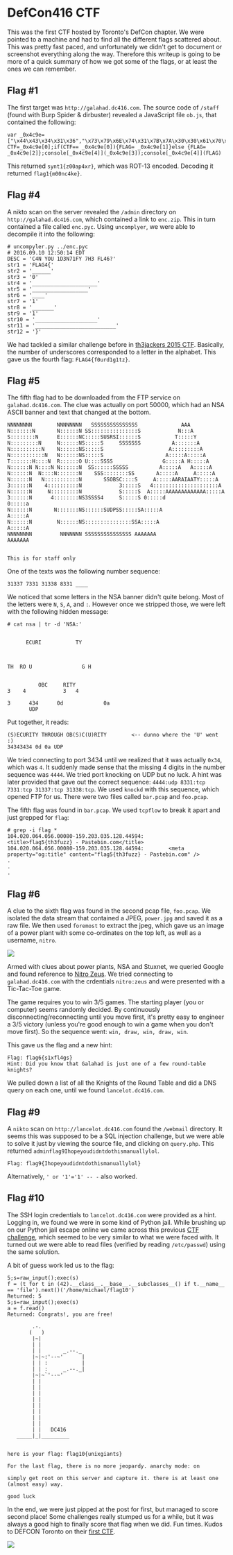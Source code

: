 # DefCon416 CTF

This was the first CTF hosted by Toronto's DefCon chapter. We were pointed to a machine and had to find all the different flags scattered about. This was pretty fast paced, and unfortunately we didn't get to document or screenshot everything along the way. Therefore this writeup is going to be more of a quick summary of how we got some of the flags, or at least the ones we can remember. 

## Flag #1

The first target was `http://galahad.dc416.com`. The source code of `/staff` (found with Burp Spider & dirbuster) revealed a JavaScript file `ob.js`, that contained the following:

```
var _0x4c9e=["\x44\x43\x34\x31\x36","\x73\x79\x6E\x74\x31\x7B\x7A\x30\x30\x61\x70\x34\x78\x72\x7D","\x4E\x6F\x6E\x65","\x70\x61\x72\x61\x74\x75\x3A","\x6C\x6F\x67"];var CTF=_0x4c9e[0];if(CTF== _0x4c9e[0]){FLAG= _0x4c9e[1]}else {FLAG= _0x4c9e[2]};console[_0x4c9e[4]](_0x4c9e[3]);console[_0x4c9e[4]](FLAG)
```

This returned `synt1{z00ap4xr}`, which was ROT-13 encoded. Decoding it returned `flag1{m00nc4ke}`.

## Flag #4

A nikto scan on the server revealed the `/admin` directory on `http://galahad.dc416.com`, which contained a link to `enc.zip`. This in turn contained a file called `enc.pyc`. Using `uncomplyer`, we were able to decompile it into the following:

```
# uncompyler.py ../enc.pyc 
# 2016.09.10 12:50:14 EDT
DESC = 'C4N YOU 1D3N71FY 7H3 FL46?'
str1 = 'FLAG4{'
str2 = '______'
str3 = '0'
str4 = '_____________________'
str5 = '__________________'
str6 = '____'
str7 = '1'
str8 = '_______'
str9 = '1'
str10 = '____________________'
str11 = '__________________________'
str12 = '}'
```

We had tackled a similar challenge before in [th3jackers 2015 CTF](https://github.com/VulnHub/ctf-writeups/blob/05ceec63c98bb42348462d3ba384d521db3654be/2015/th3jackers/misc100.md). Basically, the number of underscores corresponded to a letter in the alphabet. This gave us the fourth flag: `FLAG4{f0urd1g1tz}`.

## Flag #5

The fifth flag had to be downloaded from the FTP service on `galahad.dc416.com`. The clue was actually on port 50000, which had an NSA ASCII banner and text that changed at the bottom.

```
NNNNNNNN        NNNNNNNN   SSSSSSSSSSSSSSS              AAA
N:::::::N       N::::::N SS:::::::::::::::S            N:::A
S::::::::N      E::::::NC:::::SUSRSI::::::S           T:::::Y
N:::::::::N     N::::::NS:::::S     SSSSSSS          A:::::::A
N::::::::::N    N::::::NS:::::S                     A:::::::::A
N:::::::::::N   N::::::NS:::::S                    A:::::A:::::A
T:::::::H::::N  R::::::O U::::SSSS                G:::::A H:::::A
N::::::N N::::N N::::::N  SS::::::SSSSS          A:::::A   A:::::A
N::::::N  N::::N:::::::N    SSS::::::::SS       A:::::A     A:::::A
N::::::N   N:::::::::::N       SSOBSC::::S     A:::::AARAIAATY:::::A
3::::::N    4::::::::::N            3:::::S   4:::::::::::::::::::::A
N::::::N     N:::::::::N            S:::::S  A:::::AAAAAAAAAAAAA:::::A
3::::::N      4::::::::NS3SSSS4     S:::::S 0:::::d             0:::::a
N::::::N       N:::::::NS::::::SUDPSS:::::SA:::::A               A:::::A
N::::::N        N::::::NS:::::::::::::::SSA:::::A                 A:::::A
NNNNNNNN         NNNNNNN SSSSSSSSSSSSSSS AAAAAAA                   AAAAAAA


This is for staff only
```

One of the texts was the following number sequence:

```
31337 7331 31338 8331 ____
```

We noticed that some letters in the NSA banner didn't quite belong. Most of the letters were `N`, `S`, `A`, and `:`. However once we stripped those, we were left with the following hidden message:

```
# cat nsa | tr -d 'NSA:'
                         
                    
      ECURI           TY
                    
                         
                       
TH  RO U                G H
                 
                  
          OBC     RITY
3    4            3   4
                   
3      434      0d             0a
       UDP
```

Put together, it reads:

```
(S)ECURITY THROUGH OB(S)C(U)RITY        <-- dunno where the 'U' went :)
34343434 0d 0a UDP
```

We tried connecting to port 3434 until we realized that it was actually `0x34`, which was `4`. It suddenly made sense that the missing 4 digits in the number sequence was `4444`. We tried port knocking on UDP but no luck. A hint was later provided that gave out the correct sequence: `4444:udp 8331:tcp 7331:tcp 31337:tcp 31338:tcp`. We used `knockd` with this sequence, which opened FTP for us. There were two files called `bar.pcap` and `foo.pcap`.

The fifth flag was found in `bar.pcap`. We used `tcpflow` to break it apart and just grepped for `flag`:

```
# grep -i flag *
104.020.064.056.00080-159.203.035.128.44594:        <title>flag5{th3fuzz} - Pastebin.com</title>
104.020.064.056.00080-159.203.035.128.44594:        <meta property="og:title" content="flag5{th3fuzz} - Pastebin.com" />
.
.
.
``` 

## Flag #6

A clue to the sixth flag was found in the second pcap file, `foo.pcap`. We isolated the data stream that contained a JPEG, `power.jpg` and saved it as a raw file. We then used `foremost` to extract the jpeg, which gave us an image of a power plant with some co-ordinates on the top left, as well as a username, `nitro`. 

![](/images/2016/defcon416/power.jpeg)

Armed with clues about power plants, NSA and Stuxnet, we queried Google and found reference to [Nitro Zeus](http://arstechnica.com/tech-policy/2016/02/massive-us-planned-cyberattack-against-iran-went-well-beyond-stuxnet/). We tried connecting to `galahad.dc416.com` with the crdentials `nitro:zeus` and were presented with a Tic-Tac-Toe game.

The game requires you to win 3/5 games. The starting player (you or computer) seems randomly decided.  By continuously disconnecting/reconnecting until you move first, it's pretty easy to engineer a 3/5 victory (unless you're good enough to win a game when you don't move first).  So the sequence went: `win, draw, win, draw, win`.

This gave us the flag and a new hint:

```
Flag: flag6{s1xfl4gs}
Hint: Did you know that Galahad is just one of a few round-table knights?
```

We pulled down a list of all the Knights of the Round Table and did a DNS query on each one, until we found `lancelot.dc416.com`.


## Flag #9

A `nikto` scan on `http://lancelot.dc416.com` found the `/webmail` directory. It seems this was supposed to be a SQL injection challenge, but we were able to solve it just by viewing the source file, and clicking on `query.php`.  This returned `adminflag9Ihopeyoudidntdothismanuallylol`.

`Flag: flag9{Ihopeyoudidntdothismanuallylol}`

Alternatively, `' or '1'='1' -- -` also worked.

## Flag #10

The SSH login credentials to `lancelot.dc416.com` were provided as a hint. Logging in, we found we were in some kind of Python jail. While brushing up on our Python jail escape online we came across this previous [CTF challenge](http://codezen.fr/2012/10/25/hack-lu-ctf-python-jail-writeup/), which seemed to be very similar to what we were faced with. It turned out we were able to read files (verified by reading `/etc/passwd`) using the same solution.

A bit of guess work led us to the flag:

```
5;s=raw_input();exec(s)
f = (t for t in (42).__class__.__base__.__subclasses__() if t.__name__ == 'file').next()('/home/michael/flag10')
Returned: 5
5;s=raw_input();exec(s)
a = f.read()
Returned: Congrats!, you are free!

        .-.
       (   )
        |~|
        | |
        | |       _.--._
        |~|~:'--~'      |
        | | :           |
        | | :     _.--._|
        |~|~`'--~'
        | |
        | |
        | |
        | |
        | |
        | |
        | |
        | |
        | |   DC416
   _____|_|_________
 

here is your flag: flag10{unixgiants} 

For the last flag, there is no more jeopardy. anarchy mode: on

simply get root on this server and capture it. there is at least one (almost easy) way.

good luck
```

In the end, we were just pipped at the post for first, but managed to score second place! Some challenges really stumped us for a while, but it was always a good high to finally score that flag when we did. Fun times. Kudos to DEFCON Toronto on their [first CTF](https://twitter.com/defcon_toronto/status/774769112383950848).

![](/images/2016/defcon416/scoreboard.png)